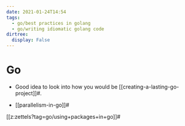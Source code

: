 ```yaml
---
date: 2021-01-24T14:54
tags: 
  - go/best practices in golang
  - go/writing idiomatic golang code
dirtree:
  display: False
---
```


# Go

- Good idea to look into how you would be [[creating-a-lasting-go-project]]#.

- [[parallelism-in-go]]#

[[z:zettels?tag=go/using+packages+in+go]]#
